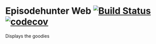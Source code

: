 # Episodehunter Web [![Build Status](https://travis-ci.org/episodehunter/web.svg?branch=master)](https://travis-ci.org/episodehunter/web) [![codecov](https://codecov.io/gh/episodehunter/web/branch/master/graph/badge.svg)](https://codecov.io/gh/episodehunter/web)

Displays the goodies
